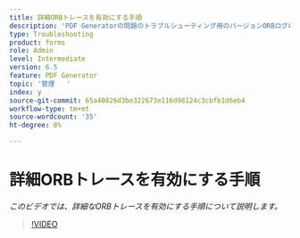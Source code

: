 ```yaml
---
title: 詳細ORBトレースを有効にする手順
description: 'PDF Generatorの問題のトラブルシューティング用のバージョンORBログの設定 '
type: Troubleshooting
product: forms
role: Admin
level: Intermediate
version: 6.5
feature: PDF Generator
topic: '管理   '
index: y
source-git-commit: 65a40826d3be322673e116d98124c3cbfb1d6eb4
workflow-type: tm+mt
source-wordcount: '35'
ht-degree: 8%

---
```



# 詳細ORBトレースを有効にする手順

*このビデオでは、詳細なORBトレースを有効にする手順について説明します。*

>[!VIDEO](https://video.tv.adobe.com/v/335526?quality=9&learn=on)
